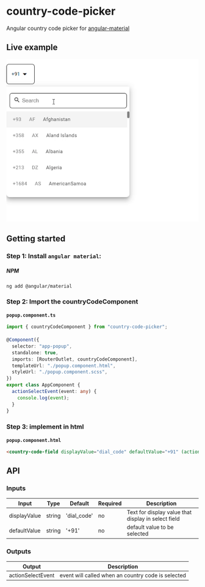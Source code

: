 # country-code-picker

Angular country code picker for [angular-material](https://github.com/venkatesh-babu/country-code-picker.git)

## Live example

<img src="src/assets/sample.gif" alt="Live example"> </a>

## Getting started

### Step 1: Install `angular material`:

##### NPM

```shell
ng add @angular/material
```

### Step 2: Import the countryCodeComponent

**`popup.component.ts`**

```typescript
import { countryCodeComponent } from "country-code-picker";

@Component({
  selector: "app-popup",
  standalone: true,
  imports: [RouterOutlet, countryCodeComponent],
  templateUrl: "./popup.component.html",
  styleUrl: "./popup.component.scss",
})
export class AppComponent {
  actionSelectEvent(event: any) {
    console.log(event);
  }
}
```

### Step 3: implement in html

**`popup.component.html`**

```html
<country-code-field displayValue="dial_code" defaultValue="+91" (actionSelectEvent)="actionSelectEvent($event)"></country-code-field>
```

## API

### Inputs

| Input        | Type   | Default     | Required | Description                                         |
| ------------ | ------ | ----------- | -------- | --------------------------------------------------- |
| displayValue | string | 'dial_code' | no       | Text for display value that display in select field |
| defaultValue | string | '+91'       | no       | default value to be selected                        |

### Outputs

| Output            | Description                                        |
| ----------------- | -------------------------------------------------- |
| actionSelectEvent | event will called when an country code is selected |
